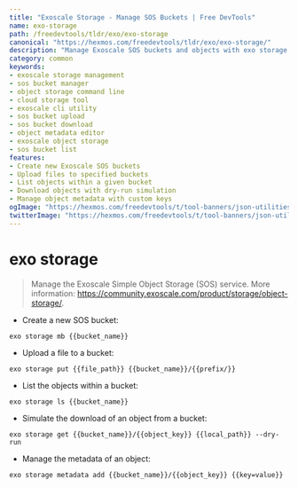 ```yaml
---
title: "Exoscale Storage - Manage SOS Buckets | Free DevTools"
name: exo-storage
path: /freedevtools/tldr/exo/exo-storage
canonical: "https://hexmos.com/freedevtools/tldr/exo/exo-storage/"
description: "Manage Exoscale SOS buckets and objects with exo storage. Upload, download, list objects, and manage metadata easily. Free online tool, no registration required."
category: common
keywords:
- exoscale storage management
- sos bucket manager
- object storage command line
- cloud storage tool
- exoscale cli utility
- sos bucket upload
- sos bucket download
- object metadata editor
- exoscale object storage
- sos bucket list
features:
- Create new Exoscale SOS buckets
- Upload files to specified buckets
- List objects within a given bucket
- Download objects with dry-run simulation
- Manage object metadata with custom keys
ogImage: "https://hexmos.com/freedevtools/t/tool-banners/json-utilities-banner.png"
twitterImage: "https://hexmos.com/freedevtools/t/tool-banners/json-utilities-banner.png"
---
```


# exo storage

> Manage the Exoscale Simple Object Storage (SOS) service.
> More information: <https://community.exoscale.com/product/storage/object-storage/>.

- Create a new SOS bucket:

`exo storage mb {{bucket_name}}`

- Upload a file to a bucket:

`exo storage put {{file_path}} {{bucket_name}}/{{prefix/}}`

- List the objects within a bucket:

`exo storage ls {{bucket_name}}`

- Simulate the download of an object from a bucket:

`exo storage get {{bucket_name}}/{{object_key}} {{local_path}} --dry-run`

- Manage the metadata of an object:

`exo storage metadata add {{bucket_name}}/{{object_key}} {{key=value}}`
